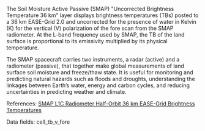 The Soil Moisture Active Passive (SMAP) "Uncorrected Brightness Temperature 36 km" layer displays brightness temperatures (TBs) posted to a 36 km EASE-Grid 2.0 and uncorrected for the presence of water in Kelvin (K) for the vertical (V) polarization of the fore scan from the SMAP radiometer. At the L-band frequency used by SMAP, the TB of the land surface is proportional to its emissivity multiplied by its physical temperature.

The SMAP spacecraft carries two instruments, a radar (active) and a radiometer (passive), that together make global measurements of land surface soil moisture and freeze/thaw state. It is useful for monitoring and predicting natural hazards such as floods and droughts, understanding the linkages between Earth’s water, energy and carbon cycles, and reducing uncertainties in predicting weather and climate.

References: [SMAP L1C Radiometer Half-Orbit 36 km EASE-Grid Brightness Temperatures](https://nsidc.org/data/SPL1CTB)

Data fields: cell_tb_v_fore
